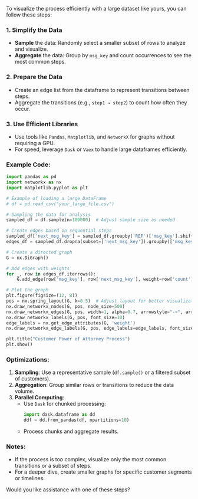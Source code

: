 To visualize the process efficiently with a large dataset like yours, you can follow these steps:

### 1. **Simplify the Data**
   - **Sample** the data: Randomly select a smaller subset of rows to analyze and visualize.
   - **Aggregate** the data: Group by `msg_key` and count occurrences to see the most common steps.

### 2. **Prepare the Data**
   - Create an edge list from the dataframe to represent transitions between steps.
   - Aggregate the transitions (e.g., `step1 → step2`) to count how often they occur.

### 3. **Use Efficient Libraries**
   - Use tools like `Pandas`, `Matplotlib`, and `NetworkX` for graphs without requiring a GPU.
   - For speed, leverage `Dask` or `Vaex` to handle large dataframes efficiently.

### Example Code:
```python
import pandas as pd
import networkx as nx
import matplotlib.pyplot as plt

# Example of loading a large DataFrame
# df = pd.read_csv("your_large_file.csv")

# Sampling the data for analysis
sampled_df = df.sample(n=100000)  # Adjust sample size as needed

# Create edges based on sequential steps
sampled_df['next_msg_key'] = sampled_df.groupby('REF')['msg_key'].shift(-1)
edges_df = sampled_df.dropna(subset=['next_msg_key']).groupby(['msg_key', 'next_msg_key']).size().reset_index(name='count')

# Create a directed graph
G = nx.DiGraph()

# Add edges with weights
for _, row in edges_df.iterrows():
    G.add_edge(row['msg_key'], row['next_msg_key'], weight=row['count'])

# Plot the graph
plt.figure(figsize=(12, 8))
pos = nx.spring_layout(G, k=0.5)  # Adjust layout for better visualization
nx.draw_networkx_nodes(G, pos, node_size=500)
nx.draw_networkx_edges(G, pos, width=1, alpha=0.7, arrowstyle="->", arrowsize=10)
nx.draw_networkx_labels(G, pos, font_size=10)
edge_labels = nx.get_edge_attributes(G, 'weight')
nx.draw_networkx_edge_labels(G, pos, edge_labels=edge_labels, font_size=8)

plt.title("Customer Power of Attorney Process")
plt.show()
```

### Optimizations:
1. **Sampling**: Use a representative sample (`df.sample()` or a filtered subset of customers).
2. **Aggregation**: Group similar rows or transitions to reduce the data volume.
3. **Parallel Computing**:
   - Use `Dask` for chunked processing:
     ```python
     import dask.dataframe as dd
     ddf = dd.from_pandas(df, npartitions=10)
     ```
   - Process chunks and aggregate results.

### Notes:
- If the process is too complex, visualize only the most common transitions or a subset of steps.
- For a deeper dive, create smaller graphs for specific customer segments or timelines.

Would you like assistance with one of these steps?
